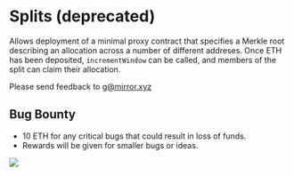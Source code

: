 # Splits (deprecated)

Allows deployment of a minimal proxy contract that specifies a Merkle root describing an allocation across a number of different addreses. Once ETH has been deposited, `incrementWindow` can be called, and members of the split can claim their allocation.

Please send feedback to g@mirror.xyz

## Bug Bounty
* 10 ETH for any critical bugs that could result in loss of funds.
* Rewards will be given for smaller bugs or ideas.

![](https://images.mirror-media.xyz/publication-images/cc7e264b-8a9a-4a2b-924a-2b38135410c3.jpeg?height=1218&width=1630)
